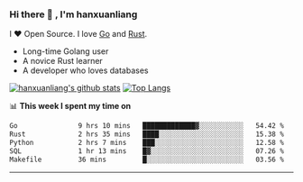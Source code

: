 ### Hi there 👋 , I'm hanxuanliang

<!--
**hanxuanliang/hanxuanliang** is a ✨ _special_ ✨ repository because its `README.md` (this file) appears on your GitHub profile.

Here are some ideas to get you started:

- 🔭 I’m currently working on ...
- 🌱 I’m currently learning ...
- 👯 I’m looking to collaborate on ...
- 🤔 I’m looking for help with ...
- 💬 Ask me about ...
- 📫 How to reach me: ...
- 😄 Pronouns: ...
- ⚡ Fun fact: ...
-->
I ❤ Open Source. I love [Go](https://golang.org) and [Rust](https://www.rust-lang.org/zh-CN/).

* Long-time Golang user
* A novice Rust learner
* A developer who loves databases

[![hanxuanliang's github stats](https://github-readme-stats.vercel.app/api/top-langs/?username=hanxuanliang&hide=html)](https://github.com/anuraghazra/github-readme-stats)
[![Top Langs](https://github-readme-stats.vercel.app/api?username=hanxuanliang&show_icons=true&count_private=true&line_height=40)](https://github.com/anuraghazra/github-readme-stats)

📊 **This week I spent my time on**
<!--START_SECTION:waka-->

```txt
Go               9 hrs 10 mins   █████████████▓░░░░░░░░░░░   54.42 %
Rust             2 hrs 35 mins   ████░░░░░░░░░░░░░░░░░░░░░   15.38 %
Python           2 hrs 7 mins    ███░░░░░░░░░░░░░░░░░░░░░░   12.58 %
SQL              1 hr 13 mins    █▓░░░░░░░░░░░░░░░░░░░░░░░   07.26 %
Makefile         36 mins         █░░░░░░░░░░░░░░░░░░░░░░░░   03.56 %
```

<!--END_SECTION:waka-->

***
